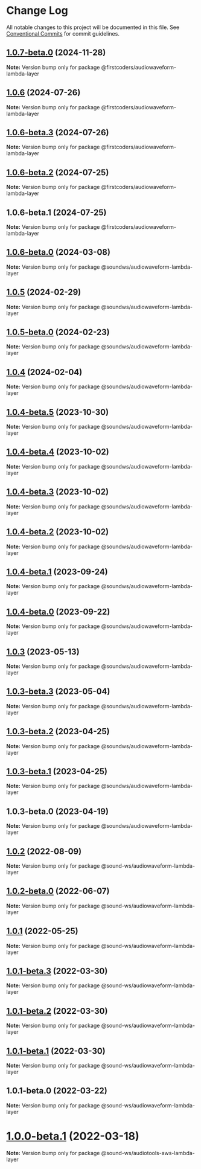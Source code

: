 # Change Log

All notable changes to this project will be documented in this file.
See [Conventional Commits](https://conventionalcommits.org) for commit guidelines.

## [1.0.7-beta.0](https://github.com/firstcoders/audiowaveform-lambda-layer/compare/@firstcoders/audiowaveform-lambda-layer@1.0.6...@firstcoders/audiowaveform-lambda-layer@1.0.7-beta.0) (2024-11-28)

**Note:** Version bump only for package @firstcoders/audiowaveform-lambda-layer





## [1.0.6](https://github.com/firstcoders/audiowaveform-lambda-layer/compare/@firstcoders/audiowaveform-lambda-layer@1.0.6-beta.3...@firstcoders/audiowaveform-lambda-layer@1.0.6) (2024-07-26)

**Note:** Version bump only for package @firstcoders/audiowaveform-lambda-layer





## [1.0.6-beta.3](https://github.com/firstcoders/audiowaveform-lambda-layer/compare/@firstcoders/audiowaveform-lambda-layer@1.0.6-beta.2...@firstcoders/audiowaveform-lambda-layer@1.0.6-beta.3) (2024-07-26)

**Note:** Version bump only for package @firstcoders/audiowaveform-lambda-layer





## [1.0.6-beta.2](https://github.com/firstcoders/audiowaveform-lambda-layer/compare/@firstcoders/audiowaveform-lambda-layer@1.0.6-beta.1...@firstcoders/audiowaveform-lambda-layer@1.0.6-beta.2) (2024-07-25)

**Note:** Version bump only for package @firstcoders/audiowaveform-lambda-layer





## 1.0.6-beta.1 (2024-07-25)

**Note:** Version bump only for package @firstcoders/audiowaveform-lambda-layer





## [1.0.6-beta.0](https://github.com/sound-ws/audiowaveform-lambda-layer/compare/@soundws/audiowaveform-lambda-layer@1.0.5...@soundws/audiowaveform-lambda-layer@1.0.6-beta.0) (2024-03-08)

**Note:** Version bump only for package @soundws/audiowaveform-lambda-layer





## [1.0.5](https://github.com/sound-ws/audiowaveform-lambda-layer/compare/@soundws/audiowaveform-lambda-layer@1.0.5-beta.0...@soundws/audiowaveform-lambda-layer@1.0.5) (2024-02-29)

**Note:** Version bump only for package @soundws/audiowaveform-lambda-layer





## [1.0.5-beta.0](https://github.com/sound-ws/audiowaveform-lambda-layer/compare/@soundws/audiowaveform-lambda-layer@1.0.4...@soundws/audiowaveform-lambda-layer@1.0.5-beta.0) (2024-02-23)

**Note:** Version bump only for package @soundws/audiowaveform-lambda-layer





## [1.0.4](https://github.com/sound-ws/audiowaveform-lambda-layer/compare/@soundws/audiowaveform-lambda-layer@1.0.4-beta.5...@soundws/audiowaveform-lambda-layer@1.0.4) (2024-02-04)

**Note:** Version bump only for package @soundws/audiowaveform-lambda-layer





## [1.0.4-beta.5](https://github.com/sound-ws/audiowaveform-lambda-layer/compare/@soundws/audiowaveform-lambda-layer@1.0.4-beta.4...@soundws/audiowaveform-lambda-layer@1.0.4-beta.5) (2023-10-30)

**Note:** Version bump only for package @soundws/audiowaveform-lambda-layer





## [1.0.4-beta.4](https://github.com/sound-ws/audiowaveform-lambda-layer/compare/@soundws/audiowaveform-lambda-layer@1.0.4-beta.3...@soundws/audiowaveform-lambda-layer@1.0.4-beta.4) (2023-10-02)

**Note:** Version bump only for package @soundws/audiowaveform-lambda-layer





## [1.0.4-beta.3](https://github.com/sound-ws/audiowaveform-lambda-layer/compare/@soundws/audiowaveform-lambda-layer@1.0.4-beta.2...@soundws/audiowaveform-lambda-layer@1.0.4-beta.3) (2023-10-02)

**Note:** Version bump only for package @soundws/audiowaveform-lambda-layer





## [1.0.4-beta.2](https://github.com/sound-ws/audiowaveform-lambda-layer/compare/@soundws/audiowaveform-lambda-layer@1.0.4-beta.1...@soundws/audiowaveform-lambda-layer@1.0.4-beta.2) (2023-10-02)

**Note:** Version bump only for package @soundws/audiowaveform-lambda-layer





## [1.0.4-beta.1](https://github.com/sound-ws/audiowaveform-lambda-layer/compare/@soundws/audiowaveform-lambda-layer@1.0.4-beta.0...@soundws/audiowaveform-lambda-layer@1.0.4-beta.1) (2023-09-24)

**Note:** Version bump only for package @soundws/audiowaveform-lambda-layer





## [1.0.4-beta.0](https://github.com/sound-ws/audiowaveform-lambda-layer/compare/@soundws/audiowaveform-lambda-layer@1.0.3...@soundws/audiowaveform-lambda-layer@1.0.4-beta.0) (2023-09-22)

**Note:** Version bump only for package @soundws/audiowaveform-lambda-layer





## [1.0.3](https://github.com/sound-ws/audiowaveform-lambda-layer/compare/@soundws/audiowaveform-lambda-layer@1.0.3-beta.3...@soundws/audiowaveform-lambda-layer@1.0.3) (2023-05-13)

**Note:** Version bump only for package @soundws/audiowaveform-lambda-layer





## [1.0.3-beta.3](https://github.com/sound-ws/audiowaveform-lambda-layer/compare/@soundws/audiowaveform-lambda-layer@1.0.3-beta.2...@soundws/audiowaveform-lambda-layer@1.0.3-beta.3) (2023-05-04)

**Note:** Version bump only for package @soundws/audiowaveform-lambda-layer





## [1.0.3-beta.2](https://github.com/sound-ws/audiowaveform-lambda-layer/compare/@soundws/audiowaveform-lambda-layer@1.0.3-beta.0...@soundws/audiowaveform-lambda-layer@1.0.3-beta.2) (2023-04-25)

**Note:** Version bump only for package @soundws/audiowaveform-lambda-layer





## [1.0.3-beta.1](https://github.com/sound-ws/audiowaveform-lambda-layer/compare/@soundws/audiowaveform-lambda-layer@1.0.3-beta.0...@soundws/audiowaveform-lambda-layer@1.0.3-beta.1) (2023-04-25)

**Note:** Version bump only for package @soundws/audiowaveform-lambda-layer





## 1.0.3-beta.0 (2023-04-19)

**Note:** Version bump only for package @soundws/audiowaveform-lambda-layer





## [1.0.2](https://github.com/sound-ws/audiowaveform-lambda-layer/compare/@sound-ws/audiowaveform-lambda-layer@1.0.2-beta.0...@sound-ws/audiowaveform-lambda-layer@1.0.2) (2022-08-09)

**Note:** Version bump only for package @sound-ws/audiowaveform-lambda-layer





## [1.0.2-beta.0](https://github.com/sound-ws/audiowaveform-lambda-layer/compare/@sound-ws/audiowaveform-lambda-layer@1.0.1...@sound-ws/audiowaveform-lambda-layer@1.0.2-beta.0) (2022-06-07)

**Note:** Version bump only for package @sound-ws/audiowaveform-lambda-layer





## [1.0.1](https://github.com/sound-ws/audiowaveform-lambda-layer/compare/@sound-ws/audiowaveform-lambda-layer@1.0.1-beta.3...@sound-ws/audiowaveform-lambda-layer@1.0.1) (2022-05-25)

**Note:** Version bump only for package @sound-ws/audiowaveform-lambda-layer





## [1.0.1-beta.3](https://github.com/sound-ws/audiowaveform-lambda-layer/compare/@sound-ws/audiowaveform-lambda-layer@1.0.1-beta.2...@sound-ws/audiowaveform-lambda-layer@1.0.1-beta.3) (2022-03-30)

**Note:** Version bump only for package @sound-ws/audiowaveform-lambda-layer





## [1.0.1-beta.2](https://github.com/sound-ws/audiowaveform-lambda-layer/compare/@sound-ws/audiowaveform-lambda-layer@1.0.1-beta.1...@sound-ws/audiowaveform-lambda-layer@1.0.1-beta.2) (2022-03-30)

**Note:** Version bump only for package @sound-ws/audiowaveform-lambda-layer





## [1.0.1-beta.1](https://github.com/sound-ws/audiowaveform-lambda-layer/compare/@sound-ws/audiowaveform-lambda-layer@1.0.1-beta.0...@sound-ws/audiowaveform-lambda-layer@1.0.1-beta.1) (2022-03-30)

**Note:** Version bump only for package @sound-ws/audiowaveform-lambda-layer





## 1.0.1-beta.0 (2022-03-22)

**Note:** Version bump only for package @sound-ws/audiowaveform-lambda-layer





# [1.0.0-beta.1](https://github.com/sound-ws/monorepo/compare/@sound-ws/audiotools-aws-lambda-layer@1.0.0-beta.0...@sound-ws/audiotools-aws-lambda-layer@1.0.0-beta.1) (2022-03-18)

**Note:** Version bump only for package @sound-ws/audiotools-aws-lambda-layer
